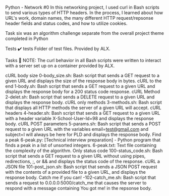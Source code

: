 Python - Network #0
In this networking project, I used curl in Bash scripts to send various types of HTTP headers. In the process, I learned about how URL's work, domain names, the many different HTTP request/repsonse header fields and status codes, and how to utilize cookies.

Task six was an algorithm challenge separate from the overall project theme completed in Python

Tests ✔️
tests Folder of test files. Provided by ALX.

Tasks 📃
NOTE: The curl behavior in all Bash scripts were written to interact with a server set up on a container provided by ALX.

cURL body size
0-body_size.sh: Bash script that sends a GET request to a given URL and displays the size of the response body in bytes.
cURL to the end
1-body.sh: Bash script that sends a GET request to a given URL and displays the response body for a 200 status code response.
cURL Method
2-delet.sh: Bash script that sends a DELETE request to a given URL and displays the response body.
cURL only methods
3-methods.sh: Bash script that displays all HTTP methods the server of a given URL will accept.
cURL headers
4-header.sh: Bash script that sends a GET request to a given URL with a header variable X-School-User-Id=98 and displays the response body.
cURL POST parameters
5-params.sh: Bash script that sends a POST request to a given URL with the variables email=test@gmail.com and subject=I will always be here for PLD and displays the response body.
Find a peak
6-peak.py: [Technical interview preparation] - Python program that finds a peak in a list of unsorted integers.
6-peak.txt: Text file containing the complexity of the algorithm.
Only status code
100-status_code.sh: Bash script that sends a GET request to a given URL without using pipes, redirections, ;, or && and displays the status code of the response.
cURL a JSON file
101-post_json.sh: Bash script that sends a JSON POST request with the contents of a provided file to a given URL, and displays the response body.
Catch me if you can! -102-catch_me.sh: Bash script that sends a request to 0.0.0.0:5000/catch_me that causes the server to respond with a message containing You got me! in the repsonse body.
